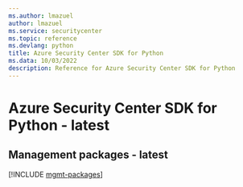 ```yaml
---
ms.author: lmazuel
author: lmazuel
ms.service: securitycenter
ms.topic: reference
ms.devlang: python
title: Azure Security Center SDK for Python
ms.data: 10/03/2022
description: Reference for Azure Security Center SDK for Python
---
```

# Azure Security Center SDK for Python - latest

## Management packages - latest
[!INCLUDE [mgmt-packages](security-center-mgmt-index.md)]